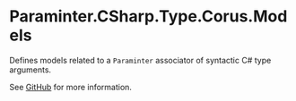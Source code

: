 # Paraminter.CSharp.Type.Corus.Models

Defines models related to a `Paraminter` associator of syntactic C# type arguments.

See [GitHub](https://github.com/Paraminter/Paraminter.CSharp.Type.Corus) for more information.